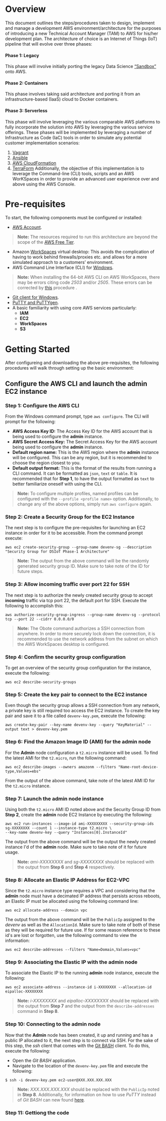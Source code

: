 # Overview
This document outlines the steps/procedures taken to design, implement and manage a development AWS environment/architecture for the purposes of introducing a new Technical Account Manager (TAM) to AWS for his/her development plan. The architecture of choice is an Internet of Things (IoT) pipeline that will evolve over three phases:
#### Phase 1: Legacy
This phase will involve initially porting the legacy Data Science [“Sandbox”](https://github.com/darkreapyre/Sandbox) onto AWS.
#### Phase 2: Containers
This phase involves taking said architecture and porting it from an infrastructure-based (IaaS) cloud to Docker containers.
#### Phase 3: Serverless
This phase will involve leveraging the various comparable AWS platforms to fully incorporate the solution into AWS by leveraging the various service offerings.
These phases will be implemented by leveraging a number of Infrastructure as Code (IaC) tools in order to simulate any potential customer implementation scenarios:
1. [Vagrant](https://www.vagrantup.com)
2. [Ansible](https://www.ansible.com)
3. [AWS CloudFormation](https://aws.amazon.com/cloudformation/)
4. [TerraForm](https://www.terraform.io)
Additionally, the objective of this implementation is to leverage the Command-line (CLI) tools, scripts and an AWS WorKSpaces in order to provide an advanced user experience over and above using the AWS Console.

# Pre-requisites
To start, the following components must be configured or installed: 
- [AWS Account](https://aws.amazon.com).
>**Note:** The resources required to run this architecture are beyond the scope of the [AWS Free Tier](https://aws.amazon.com/free/).
- Amazon [WorkSpaces](https://aws.amazon.com/workspaces/) virtual desktop: This avoids the complication of having to work behind firewalls/proxies etc. and allows for a more simulated approach to a customers’ environment. 
- AWS Command Line Interface (CLI) for [Windows](https://s3.amazonaws.com/aws-cli/AWSCLI64.msi).

>**Note:** When installing the 64-bit AWS CLI on AWS WorkSpaces, there may be errors citing code *2503* and/or *2505*. These errors can be corrected by [this](http://winaero.com/blog/fix-msi-installer-errors-2502-and-2503-in-windows-10-windows-8-1-and-windows-7/) procedure .

- [Git client for Windows](https://git-scm.com/).
- [PuTTY and PuTTYgen](http://www.chiark.greenend.org.uk/~sgtatham/putty/download.html).
- A basic familiarity with using core AWS services particularly:
	- **IAM**
	- **EC2**
	- **WorkSpaces**
	- **S3**

# Getting Started
After configureing and downloading the above pre-requisites, the following procedures will walk through setting up the basic environment:
## Configure the AWS CLI and launch the **admin** EC2 instance
### Step 1: Configure the AWS CLI
From the Windows command prompt, type `aws configure`. The CLI will prompt for the following:
- **AWS Access Key ID:** The Access Key ID for the AWS account that is being used to configure the **admin** instance.
- **AWS Secret Access Key:** The Secret Access Key for the AWS account being used to configure the **admin** instance.
- **Default region name:** This is the AWS region where the **admin** instance will be configured. This can be any region, but it is recommended to choose the region closest to you.
- **Default output format:** This is the format of the results from running a CLI command. It can be formatted as `json`, `text` or `table`. It is recommended that for **Step 1**, to have the output formatted as `text` to better familiarize oneself with using the CLI.

>**Note:** To configure multiple profiles, named profiles can be configured with the `--profile <profile name>` option. Additionally, to change any of the above options, simply run `aws configure` again.

### Step 2: Create a Security Group for the EC2 Instance
The next step is to configure the pre-requisites for launching an EC2 instance in order for it to be accessible. From the command prompt execute:
```
aws ec2 create-security-group --group-name devenv-sg --description "Security Group for DSIoT Phase-1 Architecture"
```
>**Note:** The output from the above command will be the randomly generated security group ID. Make sure to take note of the ID for future steps.

### Step 3: Allow incoming traffic over port 22 for SSH
The next step is to authorize the newly created security group to accept **incoming** traffic via tcp port 22, the default port for SSH. Execute the following to accomplish this:
```
aws authorize-security-group-ingress --group-name devenv-sg --protocol tcp --port 22 --cidrr 0.0.0.0/0
```

>**Note:** The Obote command authorizes a SSH connection from anywhere. In order to more securely lock down the connection, it is recommended to use the network address from the subnet on which the AWS WorkSpaces desktop is configured.

### Step 4: Confirm the security group configuration
To get an overview of the security group configuration for the instance, execute the following:
```
aws ec2 describe-security-groups
```

### Step 5: Create the key pair to connect to the EC2 instance
Even though the security group allows a SSH connection from any network, a private key is still required too access the EC2 instance. To create the key pair and save it to a file called `devenv-key.pem`, execute the following:
```
aws create-key-pair --key-name devenv-key --query "KeyMaterial" --output text > devenv-key.pem
```

### Step 6: Find the Amazon Image ID (AMI) for the **admin** node
For the **Admin** node configuration  a `t2.micro` instance will be used. To find the latest AMI for the `t2.micro`, run the following command:
```
aws ec2 describe-images --owners amazonm --filters "Name-root-device-type,Values=ebs"
```
<!---
Make sure to execute the above and double check what the output is so as to add it to the comments below
--->
From the output of the above command, take note of the latest AMI ID for the `t2.micro` instance.

### Step 7:  Launch the **admin** node instance
Using both the `t2.micro` AMI ID noted above and the Security Group ID from **Step 2**, create the **admin** node EC2 Instance by executing the following:
<!---
Make sure to to run the describe-instances command to replace the X's below with the actual instance ID
--->
```
aws ec2 run-instances --image-id ami-XXXXXXXXX --security-group-ids sg-XXXXXXXX --count 1 --instance-type t2.micro \
--key-name devenv-key --query "Instances[0].InstanceId"
```
The output from the above command will be the output the newly created instance I'd of the **admin** node. Make sure to take note of it for future usage.

>**Note:** *ami-XXXXXXXX* and *sg-XXXXXXXX* should be replaced with the output from **Step 6** and **Step 4** respectively.

### Step 8: Allocate an Elastic IP Address for EC2-VPC
Since the `t2.micro` instance type requires a VPC and considering that the **admin** node must have a decimated IP address that persists across reboots, an Elastic IP must be allocated using the following command line:
```
aws ec2 allocate-address --domain vpc
```
The output from the above command will be the `PublicIp` assigned to the *devenv* as well as the `AllocationId`. Make sure to take note of both of these as they will be required for future use. If for some reason reference to these id's are lost or forgotten, use the following command to view the information:
```
aws ec2 describe-addresses --filters "Name=Domain,Values=vpc"
```

### Step 9: Associating the Elastic IP with the **admin** node
To associate the Elastic IP to the running **admin** node instance, execute the following:
```
aws ec2 associate-address --instance-id i-XXXXXXXX --allocation-id eipalloc-XXXXXXXX
```
<!---
Confirm the suffix for the AMI and EIP
--->

>**Note:** *i-XXXXXXXX* and *eipalloc-XXXXXXXX* should be replaced with the output from **Step 7** and the output from the `describe-addresses` command in **Step 8**.

### Step 10: Connecting to the **admin** node
Now that the **Admin** node has been created, it up and running and has a public IP allocated to it, the next step is to connect via SSH. For the sake of this step, the *ssh* client that comes with the [Git BASH](https://git-scm.com/) client. To do this, execute the following:
- Open the *Git BASH* application.
- Navigate to the location of the `devenv-key.pem` file and execute the following:
```
$ ssh -i devenv-key.pem ec2-user@XXX.XXX.XXX.XXX
```

>**Note:** *XXX.XXX.XXX.XXX* should be replaced with the `PublicIp` noted in **Step 8**. Additionally, for information on how to use *PuTTY* instead of *Git BASH* can new found [here](http://docs.aws.amazon.com/AWSEC2/latest/UserGuide/putty.html).

### Step 11: Gettiong the code